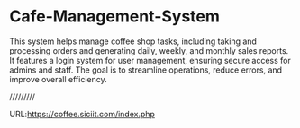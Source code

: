# Cafe-Management-System
This system helps manage coffee shop tasks, including taking and processing orders and generating daily, weekly, and monthly sales reports. It features a login system for user management, ensuring secure access for admins and staff. The goal is to streamline operations, reduce errors, and improve overall efficiency.


/////////


URL:https://coffee.siciit.com/index.php


